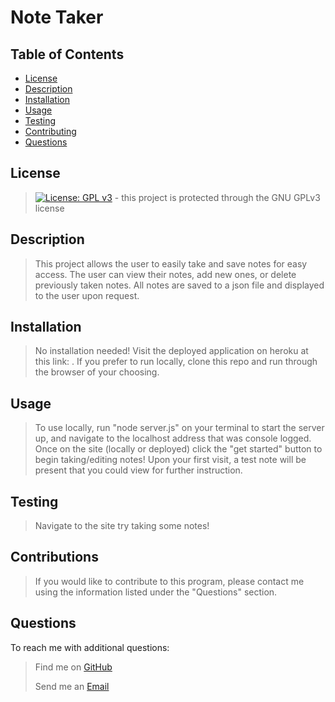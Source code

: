  # Note Taker
    
## Table of Contents
- [License](#License)
- [Description](#Description)
- [Installation](#Installation)
- [Usage](#Usage)
- [Testing](#Testing)
- [Contributing](#Contributing)
- [Questions](#Questions)
    
## License
> [![License: GPL v3](https://img.shields.io/badge/License-GPLv3-blue.svg)](https://www.gnu.org/licenses/gpl-3.0) - this project is protected through the GNU GPLv3 license

## Description
> This project allows the user to easily take and save notes for easy access. The user can view their notes, add new ones, or delete previously taken notes. All notes are saved to a json file and displayed to the user upon request.

## Installation
> No installation needed! Visit the deployed application on heroku at this link: . If you prefer to run locally, clone this repo and run through the browser of your choosing.

## Usage
> To use locally, run "node server.js" on your terminal to start the server up, and navigate to the localhost address that was console logged. Once on the site (locally or deployed) click the "get started" button to begin taking/editing notes! Upon your first visit, a test note will be present that you could view for further instruction.

## Testing
> Navigate to the site try taking some notes!

## Contributions
> If you would like to contribute to this program, please contact me using the information listed under the "Questions" section.

## Questions
To reach me with additional questions:
>
> Find me on [GitHub](https://github.com/nickkdb)
>
> Send me an [Email](mailto:nickkdb@gmail.com)

